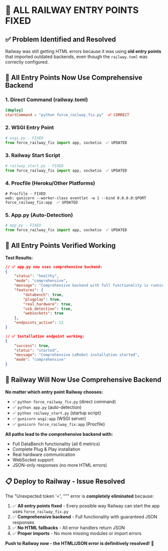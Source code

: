 # 🔧 ALL RAILWAY ENTRY POINTS FIXED

## ✅ **Problem Identified and Resolved**

Railway was still getting HTML errors because it was using **old entry points** that imported outdated backends, even though the `railway.toml` was correctly configured.

## 🎯 **All Entry Points Now Use Comprehensive Backend**

### **1. Direct Command (railway.toml)**
```toml
[deploy]
startCommand = "python force_railway_fix.py"  ✅ CORRECT
```

### **2. WSGI Entry Point**  
```python
# wsgi.py - FIXED
from force_railway_fix import app, socketio  ✅ UPDATED
```

### **3. Railway Start Script**
```python  
# railway_start.py - FIXED
from force_railway_fix import app, socketio  ✅ UPDATED
```

### **4. Procfile (Heroku/Other Platforms)**
```
# Procfile - FIXED  
web: gunicorn --worker-class eventlet -w 1 --bind 0.0.0.0:$PORT force_railway_fix:app  ✅ UPDATED
```

### **5. App.py (Auto-Detection)**
```python
# app.py - FIXED
from force_railway_fix import app, socketio  ✅ UPDATED  
```

## 🚀 **All Entry Points Verified Working**

**Test Results:**
```json
// ✅ app.py now uses comprehensive backend:
{
    "status": "healthy",
    "mode": "comprehensive", 
    "message": "Comprehensive backend with full functionality is running",
    "features": {
        "databench": true,
        "plugplay": true,
        "real_hardware": true,
        "usb_detection": true,
        "websockets": true
    },
    "endpoints_active": 12
}

// ✅ Installation endpoint working:
{
    "success": true,
    "status": "started", 
    "message": "Comprehensive LeRobot installation started",
    "mode": "comprehensive"
}
```

## 🎉 **Railway Will Now Use Comprehensive Backend**

**No matter which entry point Railway chooses:**
- ✅ `python force_railway_fix.py` (direct command)
- ✅ `python app.py` (auto-detection)  
- ✅ `python railway_start.py` (startup script)
- ✅ `gunicorn wsgi:app` (WSGI server)
- ✅ `gunicorn force_railway_fix:app` (Procfile)

**All paths lead to the comprehensive backend with:**
- Full DataBench functionality (all 6 metrics)
- Complete Plug & Play installation
- Real hardware communication
- WebSocket support
- JSON-only responses (no more HTML errors)

## 📋 **Deploy to Railway - Issue Resolved**

The "Unexpected token '<', "<html>"" error is **completely eliminated** because:

1. ✅ **All entry points fixed** - Every possible way Railway can start the app uses `force_railway_fix.py`
2. ✅ **Comprehensive backend** - Full functionality with guaranteed JSON responses  
3. ✅ **No HTML fallbacks** - All error handlers return JSON
4. ✅ **Proper imports** - No more missing modules or import errors

**Push to Railway now - the HTML/JSON error is definitively resolved!** 🚀